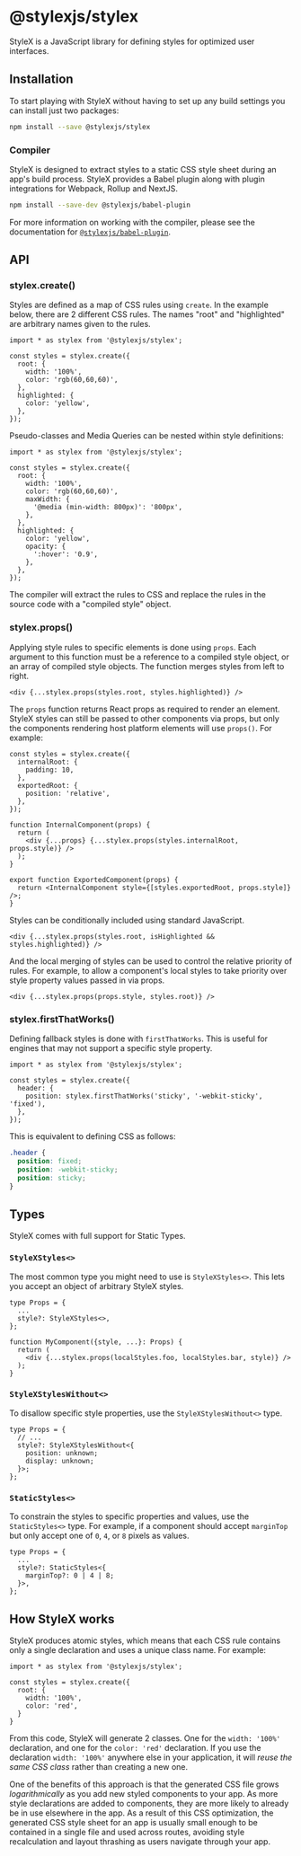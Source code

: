 # @stylexjs/stylex

StyleX is a JavaScript library for defining styles for optimized user
interfaces.

## Installation

To start playing with StyleX without having to set up any build settings you can
install just two packages:

```sh
npm install --save @stylexjs/stylex
```

### Compiler

StyleX is designed to extract styles to a static CSS style sheet during an app's
build process. StyleX provides a Babel plugin along with plugin integrations for
Webpack, Rollup and NextJS.

```sh
npm install --save-dev @stylexjs/babel-plugin
```

For more information on working with the compiler, please see the documentation
for
[`@stylexjs/babel-plugin`](https://www.npmjs.com/package/@stylexjs/babel-plugin).

## API

### stylex.create()

Styles are defined as a map of CSS rules using `create`. In the example
below, there are 2 different CSS rules. The names "root" and "highlighted" are
arbitrary names given to the rules.

```tsx
import * as stylex from '@stylexjs/stylex';

const styles = stylex.create({
  root: {
    width: '100%',
    color: 'rgb(60,60,60)',
  },
  highlighted: {
    color: 'yellow',
  },
});
```

Pseudo-classes and Media Queries can be nested within style definitions:

```tsx
import * as stylex from '@stylexjs/stylex';

const styles = stylex.create({
  root: {
    width: '100%',
    color: 'rgb(60,60,60)',
    maxWidth: {
      '@media (min-width: 800px)': '800px',
    },
  },
  highlighted: {
    color: 'yellow',
    opacity: {
      ':hover': '0.9',
    },
  },
});
```

The compiler will extract the rules to CSS and replace the rules in the source
code with a "compiled style" object.

### stylex.props()

Applying style rules to specific elements is done using `props`. Each
argument to this function must be a reference to a compiled style object, or an
array of compiled style objects. The function merges styles from left to right.

```tsx
<div {...stylex.props(styles.root, styles.highlighted)} />
```

The `props` function returns React props as required to render an
element. StyleX styles can still be passed to other components via props, but
only the components rendering host platform elements will use `props()`.
For example:

```tsx
const styles = stylex.create({
  internalRoot: {
    padding: 10,
  },
  exportedRoot: {
    position: 'relative',
  },
});

function InternalComponent(props) {
  return (
    <div {...props} {...stylex.props(styles.internalRoot, props.style)} />
  );
}

export function ExportedComponent(props) {
  return <InternalComponent style={[styles.exportedRoot, props.style]} />;
}
```

Styles can be conditionally included using standard JavaScript.

```tsx
<div {...stylex.props(styles.root, isHighlighted && styles.highlighted)} />
```

And the local merging of styles can be used to control the relative priority of
rules. For example, to allow a component's local styles to take priority over
style property values passed in via props.

```tsx
<div {...stylex.props(props.style, styles.root)} />
```

### stylex.firstThatWorks()

Defining fallback styles is done with `firstThatWorks`. This is useful
for engines that may not support a specific style property.

```tsx
import * as stylex from '@stylexjs/stylex';

const styles = stylex.create({
  header: {
    position: stylex.firstThatWorks('sticky', '-webkit-sticky', 'fixed'),
  },
});
```

This is equivalent to defining CSS as follows:

```css
.header {
  position: fixed;
  position: -webkit-sticky;
  position: sticky;
}
```

## Types

StyleX comes with full support for Static Types.

### `StyleXStyles<>`

The most common type you might need to use is `StyleXStyles<>`. This lets you accept
an object of arbitrary StyleX styles.

```tsx
type Props = {
  ...
  style?: StyleXStyles<>,
};

function MyComponent({style, ...}: Props) {
  return (
    <div {...stylex.props(localStyles.foo, localStyles.bar, style)} />
  );
}
```

### `StyleXStylesWithout<>`

To disallow specific style properties, use the `StyleXStylesWithout<>` type.

```tsx
type Props = {
  // ...
  style?: StyleXStylesWithout<{
    position: unknown;
    display: unknown;
  }>;
};
```

### `StaticStyles<>`

To constrain the styles to specific properties and values, use the `StaticStyles<>`
type. For example, if a component
should accept `marginTop` but only accept one of `0`, `4`, or `8` pixels as
values.

```tsx
type Props = {
  ...
  style?: StaticStyles<{
    marginTop?: 0 | 4 | 8;
  }>,
};
```

## How StyleX works

StyleX produces atomic styles, which means that each CSS rule contains only a
single declaration and uses a unique class name. For example:

```tsx
import * as stylex from '@stylexjs/stylex';

const styles = stylex.create({
  root: {
    width: '100%',
    color: 'red',
  }
}
```

From this code, StyleX will generate 2 classes. One for the `width: '100%'`
declaration, and one for the `color: 'red'` declaration. If you use the
declaration `width: '100%'` anywhere else in your application, it will _reuse
the same CSS class_ rather than creating a new one.

One of the benefits of this approach is that the generated CSS file grows
_logarithmically_ as you add new styled components to your app. As more style
declarations are added to components, they are more likely to already be in use
elsewhere in the app. As a result of this CSS optimization, the generated CSS
style sheet for an app is usually small enough to be contained in a single file
and used across routes, avoiding style recalculation and layout thrashing as
users navigate through your app.
